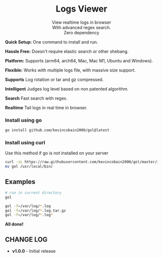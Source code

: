 <h1 align="center">
  Logs Viewer
</h1>
<p align="center">
  View realtime logs in browser<br>
  With advanced regex search.<br>
  Zero dependency
</p>

**Quick Setup:** One command to install and run.

**Hassle Free:** Doesn't require elastic search or other shebang.

**Platform:** Supports (arm64, arch64, Mac, Mac M1, Ubuntu and Windows).

**Flexible:** Works with multiple logs file, with massive size support.

**Supports** Log rotation or tar and gz compressed.

**Intelligent** Judges log level based on non patented algorithm.

**Search** Fast search with regex.

**Realtime** Tail logs in real time in browser.

### Install using go

```bash
go install github.com/kevincobain2000/gol@latest
```

### Install using curl

Use this method if go is not installed on your server

```bash
curl -sL https://raw.githubusercontent.com/kevincobain2000/gol/master/install.sh | sh
mv gol /usr/local/bin/
```

## Examples

```sh
# run in current directory
gol

gol -f=/var/log/*.log
gol -f=/var/log/*.log.tar.gz
gol -f=/var/log/*.log*
```

**All done!**

## CHANGE LOG

- **v1.0.0** - Initial release